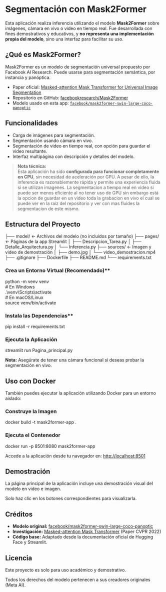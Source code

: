 # Segmentación con Mask2Former

Esta aplicación realiza inferencia utilizando el modelo **Mask2Former** sobre imágenes, cámara en vivo o video en tiempo real. Fue desarrollada con fines demostrativos y educativos, y **no representa una implementación propia del modelo**, sino una interfaz para facilitar su uso.

## ¿Qué es Mask2Former?

Mask2Former es un modelo de segmentación universal propuesto por Facebook AI Research. Puede usarse para segmentación semántica, por instancia y panóptica.

- Paper oficial: [Masked-attention Mask Transformer for Universal Image Segmentation](https://arxiv.org/abs/2112.01527)
- Repositorio en GitHub: [facebookresearch/Mask2Former](https://github.com/facebookresearch/Mask2Former)
- Modelo usado en esta app: [`facebook/mask2former-swin-large-coco-panoptic`](https://huggingface.co/facebook/mask2former-swin-large-coco-panoptic)

## Funcionalidades

- Carga de imágenes para segmentación.
- Segmentación usando cámara en vivo.
- Segmentación de video en tiempo real, con opción para guardar el video resultante.
- Interfaz multipágina con descripción y detalles del modelo.

> **Nota técnica:**  
> Esta aplicación ha sido **configurada para funcionar completamente en CPU**, sin necesidad de aceleración por GPU. A pesar de ello, la inferencia es razonablemente rápida y permite una experiencia fluida si se utilizan imagenes. La segmentacion a tiempo real en video si puede ser menos eficiente al no tener uso de GPU sin embargo está la opcion de guardar en un video toda la grabacion en vivo el cual se puede ver en la raiz del repositorio y ver con mas fluides la segmentacion de este mismo.

## Estructura del Proyecto

├── model/ ← Archivos del modelo (no incluidos por tamaño)
├── pages/ ← Páginas de la app Streamlit
│ ├── Descripcion_Tarea.py
│ ├── Detalle_Arquitectura.py
│ └── Inferencia.py
├── sources/ ← Imagen y video de demostración
│ ├── demo.jpg
│ └── video_demostracion.mp4
├── .gitignore
├── Dockerfile
├── README.md
└── requirements.txt

### Crea un Entorno Virtual (Recomendado)**

python \-m venv venv  
\# En Windows  
.\\venv\\Scripts\\activate  
\# En macOS/Linux  
source venv/bin/activate

### Instala las Dependencias**

pip install \-r requirements.txt

### **Ejecuta la Aplicación**

streamlit run Pagina\_principal.py

**Nota:** Asegúrate de tener una cámara funcional si deseas probar la segmentación en vivo.

## **Uso con Docker**

También puedes ejecutar la aplicación utilizando Docker para un entorno aislado:

### **Construye la Imagen**

docker build \-t mask2former-app .

### **Ejecuta el Contenedor**

docker run \-p 8501:8080 mask2former-app

Accede a la aplicación desde tu navegador en: [http://localhost:8501](http://localhost:8501)

## **Demostración**

La página principal de la aplicación incluye una demostración visual del modelo en video e imagen.

Solo haz clic en los botones correspondientes para visualizarla.

## **Créditos**

* **Modelo original:** [facebook/mask2former-swin-large-coco-panoptic](https://huggingface.co/facebook/mask2former-swin-large-coco-panoptic)  
* **Investigación:** [Masked-attention Mask Transformer](https://arxiv.org/abs/2112.01527) (Paper CVPR 2022\)  
* **Código base:** Adaptado desde la documentación oficial de Hugging Face y Streamlit.

## **Licencia**

Este proyecto es solo para uso académico y demostrativo.

Todos los derechos del modelo pertenecen a sus creadores originales (Meta AI).
